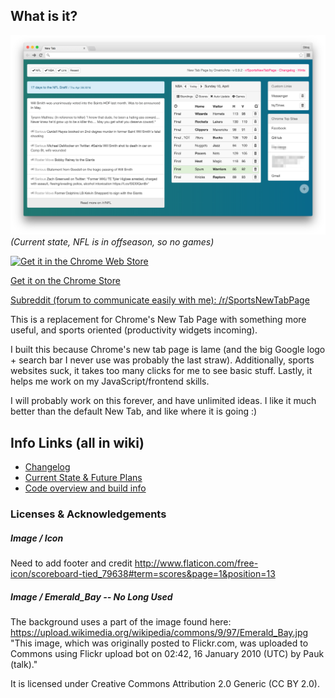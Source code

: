 
[//]: #	"NOTE TO SELF: update this more regularly"

## What is it?
![Screenshot](./screenshots/2016_04_10_overview.png?raw=true)
*(Current state, NFL is in offseason, so no games)*

[![Get it in the Chrome Web Store](https://developer.chrome.com/webstore/images/ChromeWebStore_BadgeWBorder_v2_206x58.png)](https://chrome.google.com/webstore/detail/sports-new-tab-page-beta/cbdhcjkifbkbckpoejnakoekiheijpei)

[Get it on the Chrome Store](https://chrome.google.com/webstore/detail/sports-new-tab-page-beta/cbdhcjkifbkbckpoejnakoekiheijpei)

[Subreddit (forum to communicate easily with me): /r/SportsNewTabPage](https://www.reddit.com/r/sportsnewtabpage)

This is a replacement for Chrome's New Tab Page with something more useful, and sports oriented (productivity widgets incoming).

I built this because Chrome's new tab page is lame (and the big Google logo + search bar I never use was probably the last straw). Additionally, sports websites suck, it takes too many clicks for me to see basic stuff. Lastly, it helps me work on my JavaScript/frontend skills.

I will probably work on this forever, and have unlimited ideas. I like it much better than the default New Tab, and like where it is going :)

## Info Links (all in wiki)

- [Changelog](https://github.com/OneiricArts/CustomizeNewTab/wiki/Changelog)
- [Current State & Future Plans]()
- [Code overview and build info](https://github.com/OneiricArts/CustomizeNewTab/wiki/Code-&-Build)


### Licenses & Acknowledgements  

##### Image / Icon

Need to add footer and credit http://www.flaticon.com/free-icon/scoreboard-tied_79638#term=scores&page=1&position=13

##### Image / Emerald_Bay -- No Long Used
The background uses a part of the image found here:
https://upload.wikimedia.org/wikipedia/commons/9/97/Emerald_Bay.jpg
"This image, which was originally posted to Flickr.com, was uploaded to Commons using Flickr upload bot on 02:42, 16 January 2010 (UTC) by Pauk (talk)."

It is licensed under Creative Commons Attribution 2.0 Generic (CC BY 2.0).
